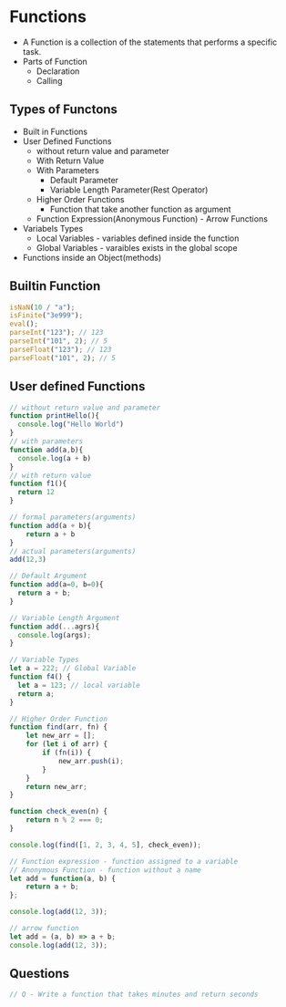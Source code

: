 # Functions

- A Function is a collection of the statements that performs a specific task.
- Parts of Function
  - Declaration
  - Calling

## Types of Functons

- Built in Functions
- User Defined Functions
  - without return value and parameter
  - With Return Value
  - With Parameters
    - Default Parameter
    - Variable Length Parameter(Rest Operator)
  - Higher Order Functions
    - Function that take another function as argument
      <!-- - Types based on how it is defined
        - Named Functions -->
  - Function Expression(Anonymous Function) - Arrow Functions
- Variabels Types
  - Local Variables - variables defined inside the function
  - Global Variables - varaibles exists in the global scope
- Functions inside an Object(methods)

<!--
- Closures
- Imediately Executing Functions
- First Class Function - function treated as variables
-->

## Builtin Function

```js
isNaN(10 / "a");
isFinite("3e999");
eval();
parseInt("123"); // 123
parseInt("101", 2); // 5
parseFloat("123"); // 123
parseFloat("101", 2); // 5
```

## User defined Functions

```js
// without return value and parameter
function printHello(){
  console.log("Hello World")
}
// with parameters
function add(a,b){
  console.log(a + b)
}
// with return value
function f1(){
  return 12
}

// formal parameters(arguments)
function add(a + b){
    return a + b
}
// actual parameters(arguments)
add(12,3)

// Default Argument
function add(a=0, b=0){
  return a + b;
}

// Variable Length Argument
function add(...agrs){
  console.log(args);
}

// Variable Types
let a = 222; // Global Variable
function f4() {
  let a = 123; // local variable
  return a;
}

// Higher Order Function
function find(arr, fn) {
    let new_arr = [];
    for (let i of arr) {
        if (fn(i)) {
            new_arr.push(i);
        }
    }
    return new_arr;
}

function check_even(n) {
    return n % 2 === 0;
}

console.log(find([1, 2, 3, 4, 5], check_even));

// Function expression - function assigned to a variable
// Anonymous Function - function without a name
let add = function(a, b) {
    return a + b;
};

console.log(add(12, 3));

// arrow function
let add = (a, b) => a + b;
console.log(add(12, 3));
```

<!-- ### IIFE
- Self Invoking Function
- Immediately Invoked Function Expression
- Is a JavaScript function that runs as soon as it is defined

```js
(function() {
  console.log("Hele");
})();

console.log(
  (function(a, b) {
    return a + b;
  })(1, 2)
);
``` -->

<!-- ### Constructor Function

- Constructor Function are used to create a object

```js
function Student(name) {
  this.name = name;
  this.detail = function() {
    console.log("Student Detail");
  };
}

const std2 = new Student("Manoj"); // create new object
``` -->

<!-- Function constructor
```js
// Creating a function using the `Function()` constructor
let add = new Function("a", "b", "return a + b;");
add(12, 32);

//  Factory Function
function studentData(name) {
  return {
    name: name,
    detail: function() {
      console.log("Student Detail");
    }
  };
}

const std1 = stucentData("Manoj");
``` -->

## Questions

```js
// Q - Write a function that takes minutes and return seconds
```
